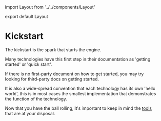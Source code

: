 import Layout from '../../components/Layout'

export default Layout

# Kickstart

The kickstart is the spark that starts the engine.

Many technologies have this first step in their documentation as 'getting started' or 'quick start'.

If there is no first-party document on how to get started, you may try looking for third-party docs on getting started.

It is also a wide-spread convention that each technology has its own 'hello world', this is in most cases the smallest implementation that demonstrates the function of the technology.

Now that you have the ball rolling, it's important to keep in mind the [tools](toolset) that are at your disposal.
